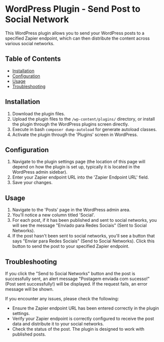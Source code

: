 # WordPress Plugin - Send Post to Social Network

This WordPress plugin allows you to send your WordPress posts to a specified Zapier endpoint, which can then distribute the content across various social networks.

## Table of Contents

- [Installation](#installation)
- [Configuration](#configuration)
- [Usage](#usage)
- [Troubleshooting](#troubleshooting)

## Installation

1. Download the plugin files.
2. Upload the plugin files to the `/wp-content/plugins/` directory, or install the plugin through the WordPress plugins screen directly.
3. Execute in bash `composer dump-autoload` for generate autoload classes.
4. Activate the plugin through the 'Plugins' screen in WordPress.

## Configuration

1. Navigate to the plugin settings page (the location of this page will depend on how the plugin is set up, typically it is located in the WordPress admin sidebar).
2. Enter your Zapier endpoint URL into the 'Zapier Endpoint URL' field.
3. Save your changes.

## Usage

1. Navigate to the 'Posts' page in the WordPress admin area.
2. You'll notice a new column titled 'Social'.
3. For each post, if it has been published and sent to social networks, you will see the message "Enviado para Redes Sociais" (Sent to Social Networks).
4. If the post hasn't been sent to social networks, you'll see a button that says "Enviar para Redes Sociais" (Send to Social Networks). Click this button to send the post to your specified Zapier endpoint.

## Troubleshooting

If you click the "Send to Social Networks" button and the post is successfully sent, an alert message "Postagem enviada com sucesso!" (Post sent successfully!) will be displayed. If the request fails, an error message will be shown.

If you encounter any issues, please check the following:

- Ensure the Zapier endpoint URL has been entered correctly in the plugin settings.
- Verify your Zapier endpoint is correctly configured to receive the post data and distribute it to your social networks.
- Check the status of the post. The plugin is designed to work with published posts.
